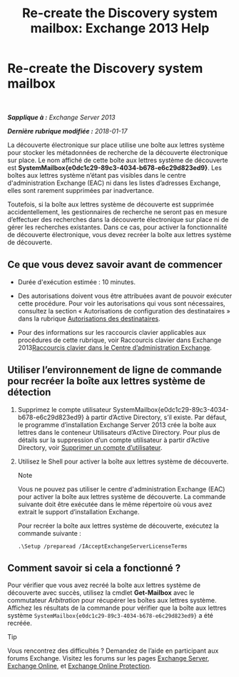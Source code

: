 ﻿---
title: 'Re-create the Discovery system mailbox: Exchange 2013 Help'
TOCTitle: Re-create the Discovery system mailbox
ms:assetid: 5ae8426b-5661-4ecb-99c4-cdd342107fb1
ms:mtpsurl: https://technet.microsoft.com/fr-fr/library/Gg588318(v=EXCHG.150)
ms:contentKeyID: 50478265
ms.date: 05/23/2018
mtps_version: v=EXCHG.150
ms.translationtype: MT
---

# Re-create the Discovery system mailbox

 

_**Sapplique à :** Exchange Server 2013_

_**Dernière rubrique modifiée :** 2018-01-17_

La découverte électronique sur place utilise une boîte aux lettres système pour stocker les métadonnées de recherche de la découverte électronique sur place. Le nom affiché de cette boîte aux lettres système de découverte est **SystemMailbox{e0dc1c29-89c3-4034-b678-e6c29d823ed9}**. Les boîtes aux lettres système n’étant pas visibles dans le centre d'administration Exchange (EAC) ni dans les listes d’adresses Exchange, elles sont rarement supprimées par inadvertance.

Toutefois, si la boîte aux lettres système de découverte est supprimée accidentellement, les gestionnaires de recherche ne seront pas en mesure d’effectuer des recherches dans la découverte électronique sur place ni de gérer les recherches existantes. Dans ce cas, pour activer la fonctionnalité de découverte électronique, vous devez recréer la boîte aux lettres système de découverte.

## Ce que vous devez savoir avant de commencer

  - Durée d'exécution estimée : 10 minutes.

  - Des autorisations doivent vous être attribuées avant de pouvoir exécuter cette procédure. Pour voir les autorisations qui vous sont nécessaires, consultez la section « Autorisations de configuration des destinataires » dans la rubrique [Autorisations des destinataires](recipients-permissions-exchange-2013-help.md).

  - Pour des informations sur les raccourcis clavier applicables aux procédures de cette rubrique, voir Raccourcis clavier dans Exchange 2013[Raccourcis clavier dans le Centre d’administration Exchange](keyboard-shortcuts-in-the-exchange-admin-center-exchange-online-protection-help.md).

## Utiliser l’environnement de ligne de commande pour recréer la boîte aux lettres système de détection

1.  Supprimez le compte utilisateur SystemMailbox{e0dc1c29-89c3-4034-b678-e6c29d823ed9} à partir d’Active Directory, s’il existe. Par défaut, le programme d’installation Exchange Server 2013 crée la boîte aux lettres dans le conteneur Utilisateurs d’Active Directory. Pour plus de détails sur la suppression d’un compte utilisateur à partir d’Active Directory, voir [Supprimer un compte d’utilisateur](https://go.microsoft.com/fwlink/p/?linkid=215850).

2.  Utilisez le Shell pour activer la boîte aux lettres système de découverte.
    
    > [!NOTE]
    > Vous ne pouvez pas utiliser le centre d'administration Exchange (EAC) pour activer la boîte aux lettres système de découverte.
    > La commande suivante doit être exécutée dans le même répertoire où vous avez extrait le support d’installation Exchange.
    
    Pour recréer la boîte aux lettres système de découverte, exécutez la commande suivante :
    
        .\Setup /preparead /IAcceptExchangeServerLicenseTerms

## Comment savoir si cela a fonctionné ?

Pour vérifier que vous avez recréé la boîte aux lettres système de découverte avec succès, utilisez la cmdlet **Get-Mailbox** avec le commutateur *Arbitration* pour récupérer les boîtes aux lettres système. Affichez les résultats de la commande pour vérifier que la boîte aux lettres système `SystemMailbox{e0dc1c29-89c3-4034-b678-e6c29d823ed9}` a été recréée.

> [!TIP]
> Vous rencontrez des difficultés ? Demandez de l’aide en participant aux forums Exchange. Visitez les forums sur les pages <a href="https://go.microsoft.com/fwlink/p/?linkid=60612">Exchange Server</a>, <a href="https://go.microsoft.com/fwlink/p/?linkid=267542">Exchange Online</a>, et <a href="https://go.microsoft.com/fwlink/p/?linkid=285351">Exchange Online Protection</a>.


